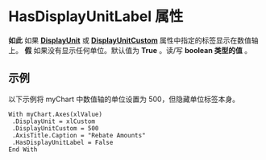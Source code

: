 
# HasDisplayUnitLabel 属性

 **如此** 如果 **[DisplayUnit](c86b932e-6314-068f-f06e-4f35ead883d4.md)** 或 **[DisplayUnitCustom](18e2e0ae-13a9-3e45-6c93-90946ad98ebc.md)** 属性中指定的标签显示在数值轴上。 **假** 如果没有显示任何单位。默认值为 **True** 。读/写 **boolean 类型的值** 。


## 示例

以下示例将 myChart 中数值轴的单位设置为 500，但隐藏单位标签本身。


```
With myChart.Axes(xlValue) 
 .DisplayUnit = xlCustom 
 .DisplayUnitCustom = 500 
 .AxisTitle.Caption = "Rebate Amounts" 
 .HasDisplayUnitLabel = False 
End With
```

